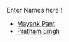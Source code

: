Enter Names here !
- [Mayank Pant](https://github.com/obiwan04kanobi)
- [Pratham Singh](https://github.com/prathamas)